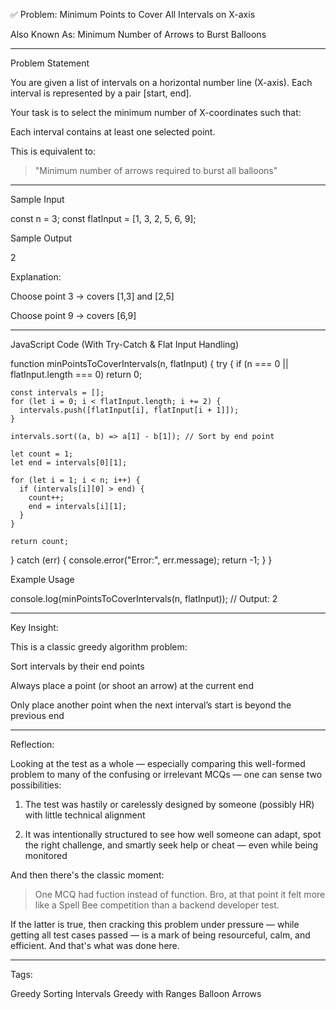 ✅ Problem: Minimum Points to Cover All Intervals on X-axis

Also Known As: Minimum Number of Arrows to Burst Balloons


---

Problem Statement

You are given a list of intervals on a horizontal number line (X-axis). Each interval is represented by a pair [start, end].

Your task is to select the minimum number of X-coordinates such that:

Each interval contains at least one selected point.


This is equivalent to:

> "Minimum number of arrows required to burst all balloons"




---

Sample Input

const n = 3;
const flatInput = [1, 3, 2, 5, 6, 9];

Sample Output

2

Explanation:

Choose point 3 → covers [1,3] and [2,5]

Choose point 9 → covers [6,9]



---

JavaScript Code (With Try-Catch & Flat Input Handling)

function minPointsToCoverIntervals(n, flatInput) {
  try {
    if (n === 0 || flatInput.length === 0) return 0;

    const intervals = [];
    for (let i = 0; i < flatInput.length; i += 2) {
      intervals.push([flatInput[i], flatInput[i + 1]]);
    }

    intervals.sort((a, b) => a[1] - b[1]); // Sort by end point

    let count = 1;
    let end = intervals[0][1];

    for (let i = 1; i < n; i++) {
      if (intervals[i][0] > end) {
        count++;
        end = intervals[i][1];
      }
    }

    return count;
  } catch (err) {
    console.error("Error:", err.message);
    return -1;
  }
}

Example Usage

console.log(minPointsToCoverIntervals(n, flatInput)); // Output: 2


---

Key Insight:

This is a classic greedy algorithm problem:

Sort intervals by their end points

Always place a point (or shoot an arrow) at the current end

Only place another point when the next interval’s start is beyond the previous end



---

Reflection:

Looking at the test as a whole — especially comparing this well-formed problem to many of the confusing or irrelevant MCQs — one can sense two possibilities:

1. The test was hastily or carelessly designed by someone (possibly HR) with little technical alignment


2. It was intentionally structured to see how well someone can adapt, spot the right challenge, and smartly seek help or cheat — even while being monitored



And then there's the classic moment:

> One MCQ had fuction instead of function. Bro, at that point it felt more like a Spell Bee competition than a backend developer test.



If the latter is true, then cracking this problem under pressure — while getting all test cases passed — is a mark of being resourceful, calm, and efficient. And that's what was done here.


---

Tags:

Greedy Sorting Intervals Greedy with Ranges Balloon Arrows

